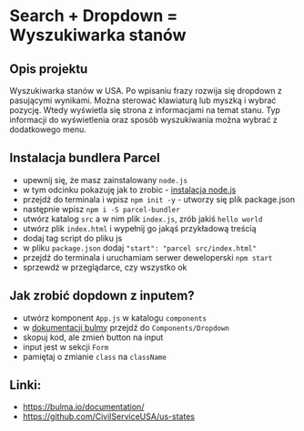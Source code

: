 # Search + Dropdown = Wyszukiwarka stanów

## Opis projektu
Wyszukiwarka stanów w USA. Po wpisaniu frazy rozwija się dropdown z pasującymi wynikami. Można sterować klawiaturą lub myszką i wybrać pozycję. Wtedy wyświetla się strona z informacjami na temat stanu. Typ informacji do wyświetlenia oraz sposób wyszukiwania można wybrać z dodatkowego menu.

## Instalacja bundlera Parcel
- upewnij się, że masz zainstalowany `node.js`
- w tym odcinku pokazuję jak to zrobic - [instalacja node.js](https://www.youtube.com/watch?v=fhw9SHtzAX0)
- przejdź do terminala i wpisz `npm init -y` - utworzy się plik package.json
- następnie wpisz `npm i -S parcel-bundler`
- utwórz katalog `src` a w nim plik `index.js`, zrób jakiś  `hello world` 
- utwórz plik `index.html` i wypełnij go jakąś przykładową treścią
- dodaj tag script do pliku js
- w pliku `package.json` dodaj `"start": "parcel src/index.html"`
- przejdź do terminala i uruchamiam serwer deweloperski `npm start`
- sprzewdź w przeglądarce, czy wszystko ok

## Jak zrobić dopdown z inputem?
- utwórz komponent `App.js` w katalogu `components`
- w [dokumentacji bulmy](https://bulma.io/documentation/) przejdź do `Components/Dropdown`
- skopuj kod, ale zmień button na input
- input jest w sekcji `Form`
- pamiętaj o zmianie `class` na `className`

## Linki:
- https://bulma.io/documentation/
- https://github.com/CivilServiceUSA/us-states